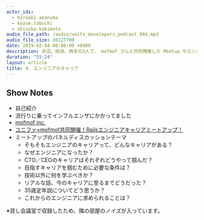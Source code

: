 ```yaml
---
actor_ids:
  - hiroaki.akanuma
  - kozue.tabuchi
  - shizuka.kakimoto
audio_file_path: /audio/unifa_developers_podcast_004.mp3
audio_file_size: 36127700
date: 2019-02-04 00:00:00 +0900
description: 赤沼、田渕、柿本の3人で、 mofmof さんと共同開催した Meetup やエンジニアのキャリアなどについて話しました。
duration: "55:24"
layout: article
title: 4. エンジニアのキャリア
---
```


## Show Notes

- 自己紹介
- 流行りに乗ってインフルエンザにかかってました
- [mofmof inc.](https://www.mof-mof.co.jp/)
- [ユニファ×mofmof共同開催！Railsエンジニアキャリアミートアップ！](https://mofmof001.connpass.com/event/112305/)
- ミートアップのパネルディスカッションテーマ
  - そもそもエンジニアのキャリアって、どんなキャリアがある？
  - なぜエンジニアになったか？
  - CTO／CEOのキャリアはそれぞれどうやって掴んだ？
  - 目指すキャリアを掴むために必要な条件は？
  - 技術以外に何を学ぶべきか？
  - リアルな話、今のキャリアに至るまでどうだった？
  - 35歳定年説についてどう思うか？
  - これからのエンジニアに求められることは？

※貸し会議室で収録したため、隣の部屋のノイズが入っています。
